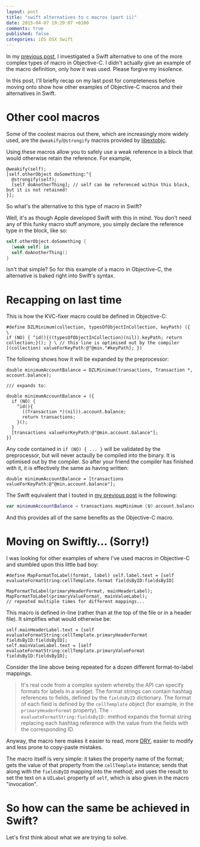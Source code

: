 ```yaml
---
layout: post
title: "swift alternatives to c macros (part ii)"
date: 2015-04-07 19:29:07 +0100
comments: true
published: false
categories: iOS OSX Swift
---
```

In my [previous post](/blog/2015/04/06/swift-alternatives-to-c-macros), I investigated a Swift alternative to one of the more complex types of macro in Objective-C. I didn't actually give an example of the macro definition, only how it was used. Please forgive my insolence.

In this post, I'll briefly recap on my last post for completeness before moving onto show how other examples of Objective-C macros and their alternatives in Swift.

<!-- More -->

# Other cool macros

Some of the coolest macros out there, which are increasingly more widely used, are the `@weakify`/`@strongify` macros provided by [libextobjc](https://github.com/jspahrsummers/libextobjc).

Using these macros allow you to safely use a weak reference in a block that would otherwise retain the reference. For example,

```objc
@weakify(self);
[self.otherObject doSomething:^{
  @strongify(self);
  [self doAnotherThing]; // self can be referenced within this block, but it is not retained!
}];
```

So what's the alternative to this type of macro in Swift?

Well, it's as though Apple developed Swift with this in mind. You don't need any of this funky macro stuff anymore, you simply declare the reference type in the block, like so:

```swift
self.otherObject.doSomething {
  [weak self] in
  self.doAnotherThing()
}
```

Isn't that simple? So for this example of a macro in Objective-C, the alternative is baked right into Swift's syntax.

# Recapping on last time

This is how the KVC-fixer macro could be defined in Objective-C:

```objc
#define DZLMinimum(collection, typesOfObjectInCollection, keyPath) ({ \
if (NO) { ^id(){((typesOfObjectInCollection)(nil)).keyPath; return collection;}(); } \ // this line is optimised out by the compiler
[(collection) valueForKeyPath:@"@min."#keyPath]; })
```

The following shows how it will be expanded by the preprocessor:

```objc
double minimumAccountBalance = DZLMinimum(transactions, Transaction *, account.balance);

/// expands to:

double minimumAccountBalance = ({
  if (NO) {
    ^id(){
      ((Transaction *)(nil)).account.balance;
      return transactions;
    }();
  }
  [transactions valueForKeyPath:@"@min.account.balance"];
})
```

Any code contained in `if (NO) { ... }` will be validated by the preprocessor, but will never actaully be compiled into the binary. It is optimised out by the compiler. So after your friend the compiler has finished with it, it is effectively the same as having written:

```objc
double minimumAccountBalance = [transactions valueForKeyPath:@"@min.account.balance"];
```

The Swift equivalent that I touted in [my previous post](/blog/2015/04/06/swift-alternatives-to-c-macros) is the following:

```swift
var minimumAccountBalance = transactions.mapMinimum {$0.account.balance}
```

And this provides all of the same benefits as the Objective-C macro.

# Moving on Swiftly... (Sorry!)

I was looking for other examples of where I've used macros in Objective-C and stumbled upon this little bad boy:

```objc
#define MapFormatToLabel(format, label) self.label.text = [self evaluateFormatString:cellTemplate.format fieldsByID:fieldsByID]

MapFormatToLabel(primaryHeaderFormat, mainHeaderLabel);
MapFormatToLabel(primaryValueFormat, mainValueLabel);
// repeated multiple times for different mappings...
```

This macro is defined in-line (rather than at the top of the file or in a header file). It simplifies what would otherwise be:

```objc
self.mainHeaderLabel.text = [self evaluateFormatString:cellTemplate.primaryHeaderFormat fieldsByID:fieldsByID];
self.mainValueLabel.text = [self evaluateFormatString:cellTemplate.primaryValueFormat fieldsByID:fieldsByID];
```

Consider the line above being repeated for a dozen different format-to-label mappings.

> It's real code from a complex system whereby the API can specify formats for labels in a widget. The format strings can contain hashtag references to fields, defined by the `fieldsByID` dictionary. The format of each field is defined by the `cellTemplate` object (for example, in the `primaryHeaderFormat` property). The `-evaluateFormatString:fieldsByID:` method expands the format string replacing each hashtag reference with the value from the fields with the corresponding ID.

Anyway, the macro here makes it easier to read, more [DRY](http://en.wikipedia.org/wiki/Don%27t_repeat_yourself), easier to modify and less prone to copy-paste mistakes.

The macro itself is very simple: it takes the property name of the format; gets the value of that property from the `cellTemplate` instance; sends that along with the `fieldsByID` mapping into the method; and uses the result to set the text on a `UILabel` property of `self`, which is also given in the macro "invocation".

# So how can the same be achieved in Swift?

Let's first think about what we are trying to solve.


